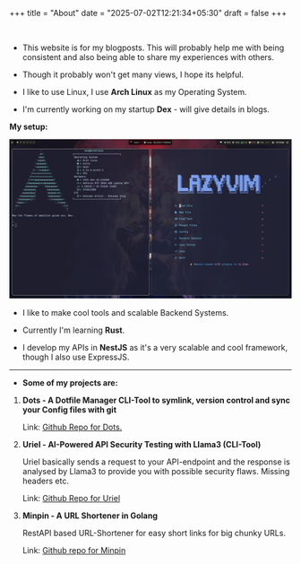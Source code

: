 +++
title = "About"
date = "2025-07-02T12:21:34+05:30"
draft = false
+++

</br>

-  This website is for my blogposts. This will probably help me with being consistent and also being 
able to share my experiences with others.

- Though it probably won't get many views, I hope its helpful.

- I like to use Linux, I use **Arch Linux** as my Operating System.

- I'm currently working on my startup **Dex** - will give details in blogs.

**My setup:** 

![alt text](../images/archsetup.png)

- I like to make cool tools and scalable Backend Systems.

- Currently I'm learning **Rust**. 

- I develop my APIs in **NestJS** as it's a very scalable and cool framework, though I also use ExpressJS.
---
- **Some of my projects are:** 

1. **Dots - A Dotfile Manager CLI-Tool to symlink, version control and sync your
Config files with git**

    Link: [Github Repo for Dots.](https://github.com/Ethics03/Dots)

2. **Uriel - AI-Powered API Security Testing with Llama3 (CLI-Tool)**

    Uriel basically sends a request to your API-endpoint and the response
    is analysed by Llama3 to provide you with possible security flaws.
    Missing headers etc.

    Link: [Github Repo for Uriel](https://github.com/Ethics03/Uriel)

3. **Minpin - A URL Shortener in Golang**

    RestAPI based URL-Shortener for easy short links for big chunky URLs.

    Link: [Github repo for Minpin](https://github.com/Ethics03/Minpin)



